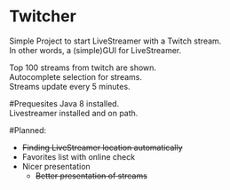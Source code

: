 # Twitcher
Simple Project to start LiveStreamer with a Twitch stream.  
In other words, a (simple)GUI for LiveStreamer.  

Top 100 streams from twitch are shown.  
Autocomplete selection for streams.  
Streams update every 5 minutes.

#Prequesites
Java 8 installed.  
Livestreamer installed and on path.

#Planned:
* ~~Finding LiveStreamer location automatically~~
* Favorites list with online check
* Nicer presentation
  * ~~Better presentation of streams~~
